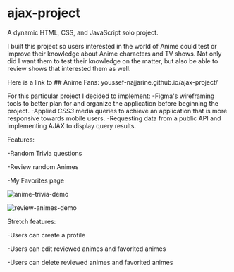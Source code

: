 # ajax-project

A dynamic HTML, CSS, and JavaScript solo project.

I built this project so users interested in the world of Anime could test or improve their knowledge about Anime characters and TV shows. Not only did I want them to test their knowledge on the matter, but also be able to review shows that interested them as well. 

Here is a link to ## Anime Fans:
youssef-najjarine.github.io/ajax-project/

For this particular project I decided to implement:
-Figma's wireframing tools to better plan for and organize the application before beginning the project.
-Applied *CSS3* media queries to achieve an application that is more responsive towards mobile users.
-Requesting data from a public API and implementing AJAX to display query results.

Features:

-Random Trivia questions

-Review random Animes

-My Favorites page



![anime-trivia-demo](https://user-images.githubusercontent.com/71291742/145110268-b60c0a8d-8cb5-409f-9b7f-e9fd378bbf58.gif)

![review-animes-demo](https://user-images.githubusercontent.com/71291742/145110286-8dd4c706-1fa1-42a9-855c-1f59b7665dff.gif)

Stretch features:

-Users can create a profile

-Users can edit reviewed animes and favorited animes

-Users can delete reviewed animes and favorited animes
